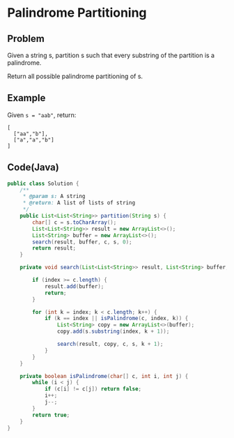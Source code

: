 # Palindrome Partitioning

## Problem

Given a string s, partition s such that every substring of the partition is a palindrome.

Return all possible palindrome partitioning of s.

## Example

Given `s = "aab"`, return:

```
[
  ["aa","b"],
  ["a","a","b"]
]
```

## Code(Java)

```java
public class Solution {
    /**
     * @param s: A string
     * @return: A list of lists of string
     */
    public List<List<String>> partition(String s) {
        char[] c = s.toCharArray();
        List<List<String>> result = new ArrayList<>();
        List<String> buffer = new ArrayList<>();
        search(result, buffer, c, s, 0);
        return result;
    }

    private void search(List<List<String>> result, List<String> buffer, char[] c, String s, int index) {

        if (index >= c.length) {
            result.add(buffer);
            return;
        }

        for (int k = index; k < c.length; k++) {
            if (k == index || isPalindrome(c, index, k)) {
                List<String> copy = new ArrayList<>(buffer);
                copy.add(s.substring(index, k + 1));

                search(result, copy, c, s, k + 1);
            }
        }
    }

    private boolean isPalindrome(char[] c, int i, int j) {
        while (i < j) {
            if (c[i] != c[j]) return false;
            i++;
            j--;
        }
        return true;
    }
}
```
